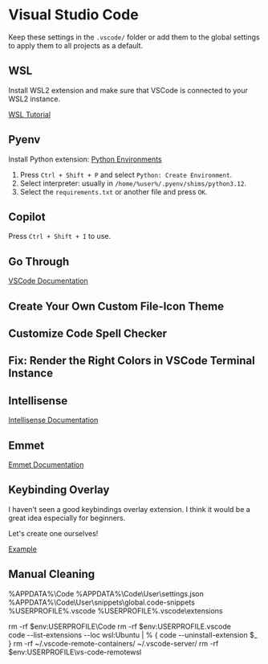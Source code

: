 # Visual Studio Code

Keep these settings in the `.vscode/` folder or add them to the global settings to apply them to all projects as a default.

## WSL

Install WSL2 extension and make sure that VSCode is connected to your WSL2 instance.

[WSL Tutorial](https://code.visualstudio.com/docs/remote/wsl-tutorial)

## Pyenv

Install Python extension: [Python Environments](https://code.visualstudio.com/docs/python/environments)

1. Press `Ctrl + Shift + P` and select `Python: Create Environment`.
2. Select interpreter: usually in `/home/%user%/.pyenv/shims/python3.12`.
3. Select the `requirements.txt` or another file and press `OK`.

## Copilot

Press `Ctrl + Shift + I` to use.

## Go Through

[VSCode Documentation](https://code.visualstudio.com/docs)

## Create Your Own Custom File-Icon Theme

## Customize Code Spell Checker

## Fix: Render the Right Colors in VSCode Terminal Instance

## Intellisense

[Intellisense Documentation](https://code.visualstudio.com/docs/editor/intellisense)

## Emmet

[Emmet Documentation](https://code.visualstudio.com/docs/editor/emmet)

## Keybinding Overlay

I haven't seen a good keybindings overlay extension. I think it would be a great idea especially for beginners.

Let's create one ourselves!

[Example](https://www.reddit.com/media?url=https%3A%2F%2Fpreview.redd.it%2F1bx75yoco9g61.gif%3Fwidth%3D1255%26auto%3Dwebp%26s%3Dc7729bb6f843de79bde436976d288da04b1f6295)

## Manual Cleaning

%APPDATA%\Code
%APPDATA%\Code\User\settings.json
%APPDATA%\Code\User\snippets\global.code-snippets
%USERPROFILE%\.vscode
%USERPROFILE%\.vscode\extensions


rm -rf $env:USERPROFILE\Code
rm -rf $env:USERPROFILE\.vscode\
code --list-extensions --loc wsl:Ubuntu | % { code --uninstall-extension $_ }
rm -rf ~/.vscode-remote-containers/ ~/.vscode-server/
rm -rf $env:USERPROFILE\vs-code-remotewsl

